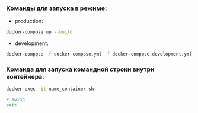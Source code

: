 ### Команды для запуска в режиме:

- production:

```bash
docker-compose up --build
```

- development:

```bash
docker-compose -f docker-compose.yml -f docker-compose.development.yml up --build
```

### Команда для запуска командной строки внутри контейнера:

```bash
docker exec -it name_container sh

# выход
exit
```
